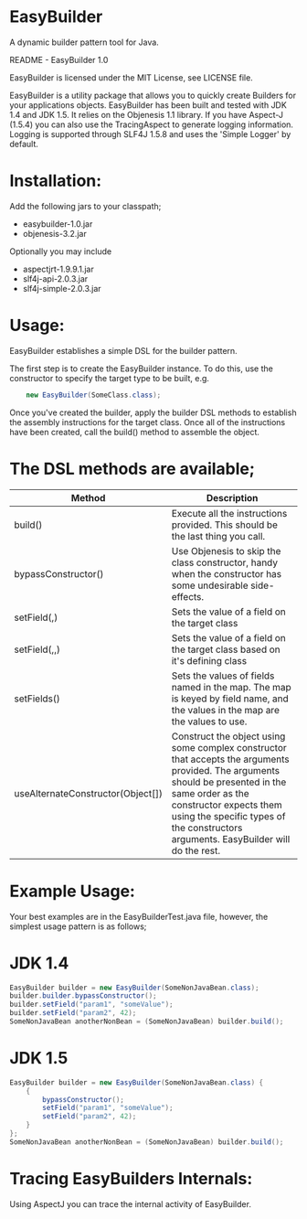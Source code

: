 EasyBuilder
===========

A dynamic builder pattern tool for Java.

README - EasyBuilder 1.0

EasyBuilder is licensed under the MIT License, see LICENSE file.

EasyBuilder is a utility package that allows you to quickly create Builders 
for your applications objects. EasyBuilder has been built and tested with 
JDK 1.4 and JDK 1.5. It relies on the Objenesis 1.1 library. If you have 
Aspect-J (1.5.4) you can also use the TracingAspect to generate logging 
information. Logging is supported through SLF4J 1.5.8 and uses the 
'Simple Logger' by default. 

Installation:
===============================
Add the following jars to your classpath;
-	easybuilder-1.0.jar
-	objenesis-3.2.jar

Optionally you may include
-	aspectjrt-1.9.9.1.jar
-	slf4j-api-2.0.3.jar
-	slf4j-simple-2.0.3.jar

Usage:
===============================
EasyBuilder establishes a simple DSL for the builder pattern. 

The first step is to create the EasyBuilder instance. To do this, use the
constructor to specify the target type to be built, e.g.

```java
	new EasyBuilder(SomeClass.class);
```
	
Once you've created the builder, apply the builder DSL methods to establish the 
assembly instructions for the target class. Once all of the instructions have 
been created, call the build() method to assemble the object. 

The DSL methods are available;
===============================
| Method                     | Description                                      |
| ---------------------------|--------------------------------------------------| 
|build() 					 | Execute all the instructions provided. This should be the last thing you call. |
|bypassConstructor()		 | Use Objenesis to skip the class constructor, handy when the constructor has some undesirable side-effects. |
|setField(<field>,<value>)	 | Sets the value of a field on the target class |
|setField(<field>,<value>,<implementing class>) | Sets the value of a field on the target class based on it's defining class |
|setFields(<map>)			| Sets the values of fields named in the map. The map is keyed by field name, and the values in the map are the values to use. |
|useAlternateConstructor(Object[]) | Construct the object using some complex constructor that accepts the arguments provided. The arguments should be presented in the same order as the constructor expects them using the specific types of the constructors arguments. EasyBuilder will do the rest. |
							
					 
Example Usage:
===============================
Your best examples are in the EasyBuilderTest.java file, however, the simplest 
usage pattern is as follows;

JDK 1.4
===============================
```java
EasyBuilder builder = new EasyBuilder(SomeNonJavaBean.class);
builder.builder.bypassConstructor();
builder.setField("param1", "someValue");
builder.setField("param2", 42);
SomeNonJavaBean anotherNonBean = (SomeNonJavaBean) builder.build();
```

JDK 1.5
===============================
```java
EasyBuilder builder = new EasyBuilder(SomeNonJavaBean.class) {
	{
		bypassConstructor();
		setField("param1", "someValue");
		setField("param2", 42);
	}
};
SomeNonJavaBean anotherNonBean = (SomeNonJavaBean) builder.build();
```
		
Tracing EasyBuilders Internals:
===============================
Using AspectJ you can trace the internal activity of EasyBuilder. 
